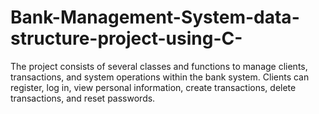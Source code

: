 # Bank-Management-System-data-structure-project-using-C-
The project consists of several classes and functions to manage clients, transactions, and system operations within the bank system. Clients can register, log in, view personal information, create transactions, delete transactions, and reset passwords.

